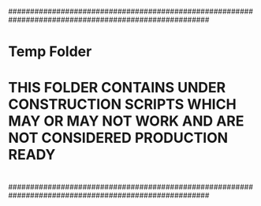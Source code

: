 ######################################################################################################
#
# Temp Folder
#
# THIS FOLDER CONTAINS UNDER CONSTRUCTION SCRIPTS WHICH MAY OR MAY NOT WORK AND ARE NOT CONSIDERED PRODUCTION READY
#
######################################################################################################
